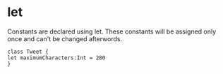 # let

Constants are declared using let. These constants will be assigned only once and can't be changed afterwords.

```
class Tweet {
let maximumCharacters:Int = 280
}
```